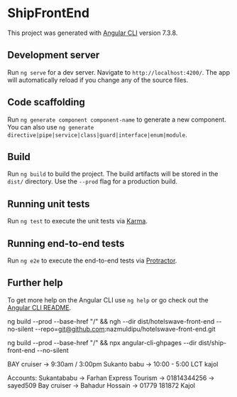 # ShipFrontEnd

This project was generated with [Angular CLI](https://github.com/angular/angular-cli) version 7.3.8.

## Development server

Run `ng serve` for a dev server. Navigate to `http://localhost:4200/`. The app will automatically reload if you change any of the source files.

## Code scaffolding

Run `ng generate component component-name` to generate a new component. You can also use `ng generate directive|pipe|service|class|guard|interface|enum|module`.

## Build

Run `ng build` to build the project. The build artifacts will be stored in the `dist/` directory. Use the `--prod` flag for a production build.

## Running unit tests

Run `ng test` to execute the unit tests via [Karma](https://karma-runner.github.io).

## Running end-to-end tests

Run `ng e2e` to execute the end-to-end tests via [Protractor](http://www.protractortest.org/).

## Further help

To get more help on the Angular CLI use `ng help` or go check out the [Angular CLI README](https://github.com/angular/angular-cli/blob/master/README.md).

ng build --prod --base-href "/" && ngh --dir dist/hotelswave-front-end --no-silent --repo=git@github.com:nazmuldipu/hotelswave-front-end.git

ng build --prod --base-href "/" && npx angular-cli-ghpages --dir dist/ship-front-end --no-silent

BAY cruiser -> 9:30am / 3:00pm
Sukanto babu -> 10:00 - 5:00
LCT kajol

Accounts:
Sukantababu -> Farhan Express Tourism -> 01814344256 -> sayed509
Bay cruiser -> Bahadur Hossain -> 01779 181872
Kajol